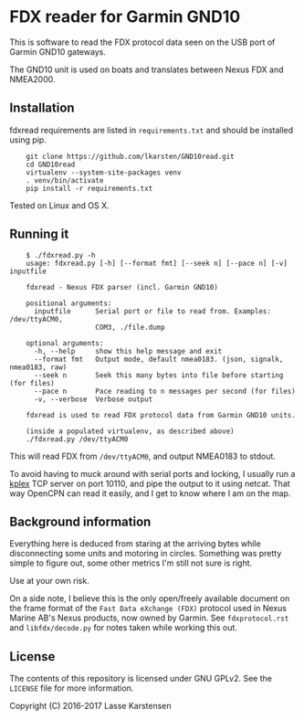 FDX reader for Garmin GND10
===========================

This is software to read the FDX protocol data seen on the USB port of Garmin
GND10 gateways.

The GND10 unit is used on boats and translates between Nexus FDX and NMEA2000.

Installation
------------

fdxread requirements are listed in `requirements.txt` and should be installed
using pip.

```
    git clone https://github.com/lkarsten/GND10read.git
    cd GND10read
    virtualenv --system-site-packages venv
    . venv/bin/activate
    pip install -r requirements.txt
```

Tested on Linux and OS X.

Running it
----------

```
    $ ./fdxread.py -h
    usage: fdxread.py [-h] [--format fmt] [--seek n] [--pace n] [-v] inputfile

    fdxread - Nexus FDX parser (incl. Garmin GND10)

    positional arguments:
      inputfile      Serial port or file to read from. Examples: /dev/ttyACM0,
                     COM3, ./file.dump

    optional arguments:
      -h, --help     show this help message and exit
      --format fmt   Output mode, default nmea0183. (json, signalk, nmea0183, raw)
      --seek n       Seek this many bytes into file before starting (for files)
      --pace n       Pace reading to n messages per second (for files)
      -v, --verbose  Verbose output

    fdxread is used to read FDX protocol data from Garmin GND10 units.
```


```
	(inside a populated virtualenv, as described above)
	./fdxread.py /dev/ttyACM0
```

This will read FDX from `/dev/ttyACM0`, and output NMEA0183 to stdout.

To avoid having to muck around with serial ports and locking, I usually run a
[kplex](http://www.stripydog.com/kplex/) TCP server on port 10110, and pipe the
output to it using netcat. That way OpenCPN can read it easily, and I get to
know where I am on the map.


Background information
----------------------

Everything here is deduced from staring at the arriving bytes while
disconnecting some units and motoring in circles. Something was pretty simple to
figure out, some other metrics I'm still not sure is right.

Use at your own risk.

On a side note, I believe this is the only open/freely available document on the
frame format of the `Fast Data eXchange (FDX)` protocol used in Nexus Marine
AB's Nexus products, now owned by Garmin. See `fdxprotocol.rst` and
`libfdx/decode.py` for notes taken while working this out.

License
-------

The contents of this repository is licensed under GNU GPLv2. See the `LICENSE`
file for more information.

Copyright (C) 2016-2017 Lasse Karstensen

